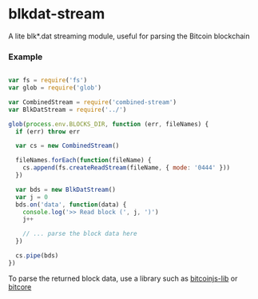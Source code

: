 # blkdat-stream

A lite blk\*.dat streaming module, useful for parsing the Bitcoin blockchain


### Example

``` javascript

var fs = require('fs')
var glob = require('glob')

var CombinedStream = require('combined-stream')
var BlkDatStream = require('../')

glob(process.env.BLOCKS_DIR, function (err, fileNames) {
  if (err) throw err

  var cs = new CombinedStream()

  fileNames.forEach(function(fileName) {
    cs.append(fs.createReadStream(fileName, { mode: '0444' }))
  })

  var bds = new BlkDatStream()
  var j = 0
  bds.on('data', function(data) {
    console.log('>> Read block (', j, ')')
    j++

	// ... parse the block data here
  })

  cs.pipe(bds)
})
```

To parse the returned block data, use a library such as [bitcoinjs-lib](https://github.com/bitcoinjs/bitcoinjs-lib) or [bitcore](https://github.com/bitpay/bitcore)
